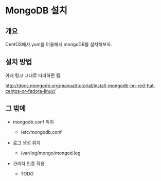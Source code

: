 MongoDB 설치
===========

개요
----

CentOS에서 yum을 이용해서 mongoDB를 설치해보자.

설치 방법
---------

아래 링크 그대로 따라하면 됨.

<http://docs.mongodb.org/manual/tutorial/install-mongodb-on-red-hat-centos-or-fedora-linux/>

그 밖에
-------

-   mongodb.conf 위치
    -   /etc/mongodb.conf

-   로그 생성 위치
    -   /var/log/mongo/mongod.log

-   관리자 인증 적용
    -   TODO
